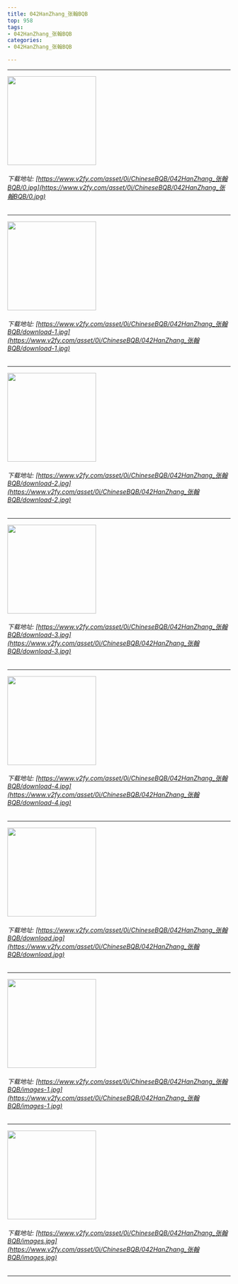 ```yaml
---
title: 042HanZhang_张翰BQB
top: 958
tags:
- 042HanZhang_张翰BQB
categories:
- 042HanZhang_张翰BQB

---
```


------

<!-- more -->

<img height='200px' style='height:200px;'  src='/ChineseBQB/images/loading.png' data-original='https://www.v2fy.com/asset/0i/ChineseBQB/042HanZhang_张翰BQB/0.jpg' /><br/><h6>下载地址: [https://www.v2fy.com/asset/0i/ChineseBQB/042HanZhang_张翰BQB/0.jpg](https://www.v2fy.com/asset/0i/ChineseBQB/042HanZhang_张翰BQB/0.jpg)</h6><hr/><img height='200px' style='height:200px;'  src='/ChineseBQB/images/loading.png' data-original='https://www.v2fy.com/asset/0i/ChineseBQB/042HanZhang_张翰BQB/download-1.jpg' /><br/><h6>下载地址: [https://www.v2fy.com/asset/0i/ChineseBQB/042HanZhang_张翰BQB/download-1.jpg](https://www.v2fy.com/asset/0i/ChineseBQB/042HanZhang_张翰BQB/download-1.jpg)</h6><hr/><img height='200px' style='height:200px;'  src='/ChineseBQB/images/loading.png' data-original='https://www.v2fy.com/asset/0i/ChineseBQB/042HanZhang_张翰BQB/download-2.jpg' /><br/><h6>下载地址: [https://www.v2fy.com/asset/0i/ChineseBQB/042HanZhang_张翰BQB/download-2.jpg](https://www.v2fy.com/asset/0i/ChineseBQB/042HanZhang_张翰BQB/download-2.jpg)</h6><hr/><img height='200px' style='height:200px;'  src='/ChineseBQB/images/loading.png' data-original='https://www.v2fy.com/asset/0i/ChineseBQB/042HanZhang_张翰BQB/download-3.jpg' /><br/><h6>下载地址: [https://www.v2fy.com/asset/0i/ChineseBQB/042HanZhang_张翰BQB/download-3.jpg](https://www.v2fy.com/asset/0i/ChineseBQB/042HanZhang_张翰BQB/download-3.jpg)</h6><hr/><img height='200px' style='height:200px;'  src='/ChineseBQB/images/loading.png' data-original='https://www.v2fy.com/asset/0i/ChineseBQB/042HanZhang_张翰BQB/download-4.jpg' /><br/><h6>下载地址: [https://www.v2fy.com/asset/0i/ChineseBQB/042HanZhang_张翰BQB/download-4.jpg](https://www.v2fy.com/asset/0i/ChineseBQB/042HanZhang_张翰BQB/download-4.jpg)</h6><hr/><img height='200px' style='height:200px;'  src='/ChineseBQB/images/loading.png' data-original='https://www.v2fy.com/asset/0i/ChineseBQB/042HanZhang_张翰BQB/download.jpg' /><br/><h6>下载地址: [https://www.v2fy.com/asset/0i/ChineseBQB/042HanZhang_张翰BQB/download.jpg](https://www.v2fy.com/asset/0i/ChineseBQB/042HanZhang_张翰BQB/download.jpg)</h6><hr/><img height='200px' style='height:200px;'  src='/ChineseBQB/images/loading.png' data-original='https://www.v2fy.com/asset/0i/ChineseBQB/042HanZhang_张翰BQB/images-1.jpg' /><br/><h6>下载地址: [https://www.v2fy.com/asset/0i/ChineseBQB/042HanZhang_张翰BQB/images-1.jpg](https://www.v2fy.com/asset/0i/ChineseBQB/042HanZhang_张翰BQB/images-1.jpg)</h6><hr/><img height='200px' style='height:200px;'  src='/ChineseBQB/images/loading.png' data-original='https://www.v2fy.com/asset/0i/ChineseBQB/042HanZhang_张翰BQB/images.jpg' /><br/><h6>下载地址: [https://www.v2fy.com/asset/0i/ChineseBQB/042HanZhang_张翰BQB/images.jpg](https://www.v2fy.com/asset/0i/ChineseBQB/042HanZhang_张翰BQB/images.jpg)</h6><hr/>